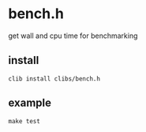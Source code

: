 bench.h
=======

get wall and cpu time for benchmarking

## install
```
clib install clibs/bench.h
```

## example
```
make test
```
